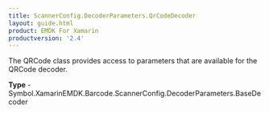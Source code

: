 ```yaml
---
title: ScannerConfig.DecoderParameters.QrCodeDecoder
layout: guide.html 
product: EMDK For Xamarin 
productversion: '2.4' 
---
```

The QRCode class provides access to parameters that are available for the QRCode decoder.

**Type** - Symbol.XamarinEMDK.Barcode.ScannerConfig.DecoderParameters.BaseDecoder



